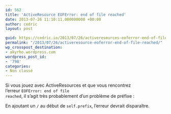```yaml
---
id: 562
title: 'ActiveResource EOFError: end of file reached'
date: 2013-07-26 11:10:11.000000000 +00:00
author: cedric
layout: post

guid: https://cedric.io/2013/07/26/activeresources-eoferror-end-of-file-reached.html
permalink: "/2013/07/26/activeresource-eoferror-end-of-file-reached/"
wp_crosspost_destination:
- akyrho.wordpress.com
wordpress_post_id:
- '798'
categories:
- Non classé
---
```

Si vous jouez avec ActiveResources et que vous rencontrez l’erreur <code class="highlighter-rouge">EOFError: end of file reached</code>, il s’agit très probablement d’un problème de préfixe :



En ajoutant un <code class="highlighter-rouge">/</code> au début de <code class="highlighter-rouge">self.prefix</code>, l’erreur devrait disparaître.